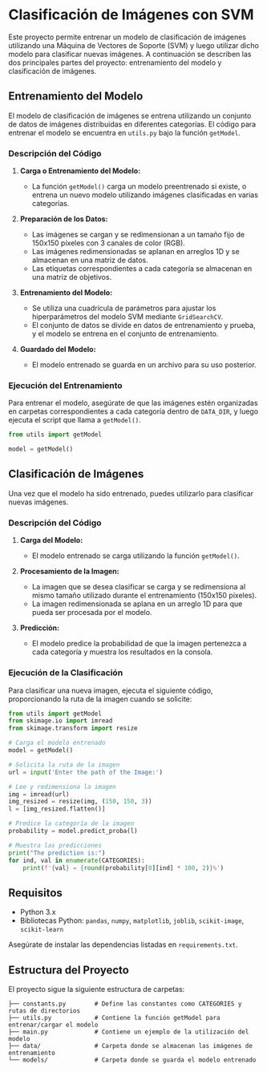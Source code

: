 # Clasificación de Imágenes con SVM

Este proyecto permite entrenar un modelo de clasificación de imágenes utilizando una Máquina de Vectores de Soporte (SVM) y luego utilizar dicho modelo para clasificar nuevas imágenes. A continuación se describen las dos principales partes del proyecto: entrenamiento del modelo y clasificación de imágenes.

## Entrenamiento del Modelo

El modelo de clasificación de imágenes se entrena utilizando un conjunto de datos de imágenes distribuidas en diferentes categorías. El código para entrenar el modelo se encuentra en `utils.py` bajo la función `getModel`.

### Descripción del Código

1. **Carga o Entrenamiento del Modelo:**

   - La función `getModel()` carga un modelo preentrenado si existe, o entrena un nuevo modelo utilizando imágenes clasificadas en varias categorías.

2. **Preparación de los Datos:**

   - Las imágenes se cargan y se redimensionan a un tamaño fijo de 150x150 píxeles con 3 canales de color (RGB).
   - Las imágenes redimensionadas se aplanan en arreglos 1D y se almacenan en una matriz de datos.
   - Las etiquetas correspondientes a cada categoría se almacenan en una matriz de objetivos.

3. **Entrenamiento del Modelo:**

   - Se utiliza una cuadrícula de parámetros para ajustar los hiperparámetros del modelo SVM mediante `GridSearchCV`.
   - El conjunto de datos se divide en datos de entrenamiento y prueba, y el modelo se entrena en el conjunto de entrenamiento.

4. **Guardado del Modelo:**
   - El modelo entrenado se guarda en un archivo para su uso posterior.

### Ejecución del Entrenamiento

Para entrenar el modelo, asegúrate de que las imágenes estén organizadas en carpetas correspondientes a cada categoría dentro de `DATA_DIR`, y luego ejecuta el script que llama a `getModel()`.

```python
from utils import getModel

model = getModel()
```

## Clasificación de Imágenes

Una vez que el modelo ha sido entrenado, puedes utilizarlo para clasificar nuevas imágenes.

### Descripción del Código

1. **Carga del Modelo:**

   - El modelo entrenado se carga utilizando la función `getModel()`.

2. **Procesamiento de la Imagen:**

   - La imagen que se desea clasificar se carga y se redimensiona al mismo tamaño utilizado durante el entrenamiento (150x150 píxeles).
   - La imagen redimensionada se aplana en un arreglo 1D para que pueda ser procesada por el modelo.

3. **Predicción:**
   - El modelo predice la probabilidad de que la imagen pertenezca a cada categoría y muestra los resultados en la consola.

### Ejecución de la Clasificación

Para clasificar una nueva imagen, ejecuta el siguiente código, proporcionando la ruta de la imagen cuando se solicite:

```python
from utils import getModel
from skimage.io import imread
from skimage.transform import resize

# Carga el modelo entrenado
model = getModel()

# Solicita la ruta de la imagen
url = input('Enter the path of the Image:')

# Lee y redimensiona la imagen
img = imread(url)
img_resized = resize(img, (150, 150, 3))
l = [img_resized.flatten()]

# Predice la categoría de la imagen
probability = model.predict_proba(l)

# Muestra las predicciones
print("The prediction is:")
for ind, val in enumerate(CATEGORIES):
    print(f'{val} = {round(probability[0][ind] * 100, 2)}%')
```

## Requisitos

- Python 3.x
- Bibliotecas Python: `pandas`, `numpy`, `matplotlib`, `joblib`, `scikit-image`, `scikit-learn`

Asegúrate de instalar las dependencias listadas en `requirements.txt`.

## Estructura del Proyecto

El proyecto sigue la siguiente estructura de carpetas:

```
├── constants.py        # Define las constantes como CATEGORIES y rutas de directorios
├── utils.py            # Contiene la función getModel para entrenar/cargar el modelo
├── main.py             # Contiene un ejemplo de la utilización del modelo
├── data/               # Carpeta donde se almacenan las imágenes de entrenamiento
└── models/             # Carpeta donde se guarda el modelo entrenado
```
